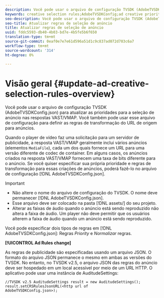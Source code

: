 ```yaml
---
description: Você pode usar o arquivo de configuração TVSDK (AdobeTVSDKConfig.json) para atualizar as prioridades para a seleção de anúncio nas respostas VAST/VMAP. Você também pode usar esse arquivo de configuração para definir as regras de transformação do URL de origem para anúncios.
keywords: creative selection rules;AdobeTVSDKConfig;ad creative priorities;transformation rules
seo-description: Você pode usar o arquivo de configuração TVSDK (AdobeTVSDKConfig.json) para atualizar as prioridades para a seleção de anúncio nas respostas VAST/VMAP. Você também pode usar esse arquivo de configuração para definir as regras de transformação do URL de origem para anúncios.
seo-title: Atualizar regras de seleção de anúncio
title: Atualizar regras de seleção de anúncio
uuid: fddc5593-db40-4b03-bd7e-4b5fe5b6f650
translation-type: tm+mt
source-git-commit: 0eaf0e7e7e61d596a51d1c9c837ad072d703c6a7
workflow-type: tm+mt
source-wordcount: '314'
ht-degree: 0%

---
```



# Visão geral {#update-ad-creative-selection-rules-overview}

Você pode usar o arquivo de configuração TVSDK (AdobeTVSDKConfig.json) para atualizar as prioridades para a seleção de anúncio nas respostas VAST/VMAP. Você também pode usar esse arquivo de configuração para definir as regras de transformação do URL de origem para anúncios.

Quando o player de vídeo faz uma solicitação para um servidor de publicidade, a resposta VAST/VMAP geralmente inclui vários anúncios (elementos `MediaFile`), cada um dos quais fornece um URL para uma versão diferente de codec de container. Em alguns casos, os anúncios criados na resposta VAST/VMAP fornecem uma taxa de bits diferente para o anúncio. Se você quiser especificar sua própria prioridade e regras de transformação para essas criações de anúncios, poderá fazê-lo no arquivo de configuração [!DNL AdobeTVSDKConfig.json].

>[!IMPORTANT]
>
>* Não altere o nome do arquivo de configuração do TVSDK. O nome deve permanecer [!DNL AdobeTVSDKConfig.json].
>* Esse arquivo deve ser colocado na pasta [!DNL assets/] do seu projeto.
>* Alterar as faixas de áudio quando o anúncio está sendo reproduzido não altera a faixa de áudio. Um player não deve permitir que os usuários alterem a faixa de áudio quando um anúncio está sendo reproduzido.

>



Você pode especificar dois tipos de regras em [!DNL AdobeTVSDKConfig.json]: Regras *Priority* e *Normalizar* regras.

**[!UICONTROL Ad Rules change]**

<!--<a id="section_EDCE7C94156D4A47AA2FBAE9BE0390CE"></a>-->

As regras de publicidade são especificadas usando um arquivo JSON. O formato do arquivo JSON permanece o mesmo em ambas as versões do TVSDK. No entanto, no TVSDK v2.5, o arquivo JSON das regras do anúncio deve ser hospedado em um local acessível por meio de um URL HTTP. O aplicativo pode usar uma instância de AuditudeSettings:

```
//TVSDK v2.5 AuditudeSettings result = new AuditudeSettings(); 
result.setCRSRulesJsonURL(<http url of 
AdobeTVSDKConfig.json>);  
```

